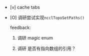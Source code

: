 * [v] cache tabs

* [O] 调研尝试实现`ncclTopoSetPaths()`

    feedback:

    1. 调研 magic enum

    1. 调研 是否有指向数组的引用？
